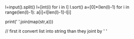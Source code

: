 l=input().split()
l=[int(i) for i in l]
l.sort()
a=[0]*(len(l)-1)
for i in range(len(l)-1):
    a[i]=l[len(l)-1]-l[i]

print(' '.join(map(str,a)))


// first it convert list into string than they joint by ' ' 

